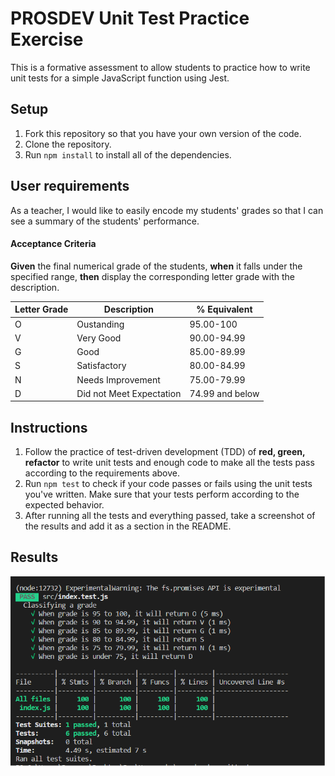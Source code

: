 # PROSDEV Unit Test Practice Exercise

This is a formative assessment to allow students to practice how to write unit tests for a simple JavaScript function using Jest.

## Setup

1.  Fork this repository so that you have your own version of the code.
2.  Clone the repository.
3.  Run `npm install` to install all of the dependencies.

## User requirements

As a teacher, I would like to easily encode my students' grades so that I can see a summary of the students' performance.

#### Acceptance Criteria

**Given** the final numerical grade of the students, **when** it falls under the specified range, **then** display the corresponding letter grade with the description.

| Letter Grade | Description              | % Equivalent    |
| ------------ | ------------------------ | --------------- |
| O            | Oustanding               | 95.00-100       |
| V            | Very Good                | 90.00-94.99     |
| G            | Good                     | 85.00-89.99     |
| S            | Satisfactory             | 80.00-84.99     |
| N            | Needs Improvement        | 75.00-79.99     |
| D            | Did not Meet Expectation | 74.99 and below |

## Instructions

1.  Follow the practice of test-driven development (TDD) of **red, green, refactor** to write unit tests and enough code to make all the tests pass according to the requirements above.
2.  Run `npm test` to check if your code passes or fails using the unit tests you've written. Make sure that your tests perform according to the expected behavior.
3.  After running all the tests and everything passed, take a screenshot of the results and add it as a section in the README.

## Results

![Image of Test Results](test_results.png)
